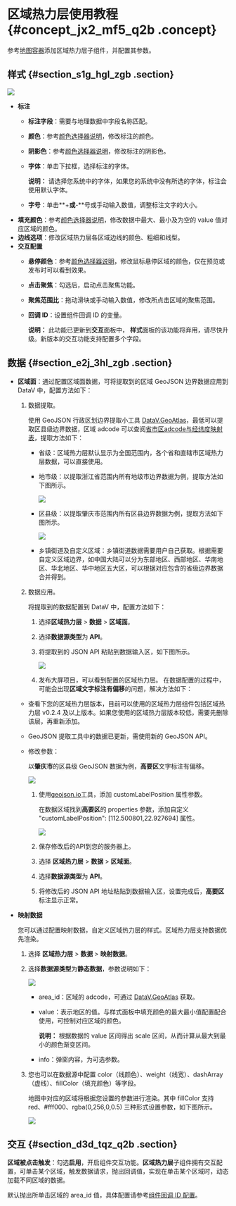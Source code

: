 # 区域热力层使用教程 {#concept_jx2_mf5_q2b .concept}

参考[地图容器](cn.zh-CN/用户指南/组件指南/基础平面地图组件/地图容器.md#)添加区域热力层子组件，并配置其参数。

## 样式 {#section_s1g_hgl_zgb .section}

![](http://static-aliyun-doc.oss-cn-hangzhou.aliyuncs.com/assets/img/16578/155176975139926_zh-CN.png)

-   **标注**
    -   **标注字段**：需要与地理数据中字段名称匹配。
    -   **颜色**：参考[颜色选择器说明](cn.zh-CN/用户指南/管理组件/设置组件样式/配置项说明.md#section_kdw_vj4_t2b)，修改标注的颜色。
    -   **阴影色**：参考[颜色选择器说明](cn.zh-CN/用户指南/管理组件/设置组件样式/配置项说明.md#section_kdw_vj4_t2b)，修改标注的阴影色。
    -   **字体**：单击下拉框，选择标注的字体。

        **说明：** 请选择您系统中的字体，如果您的系统中没有所选的字体，标注会使用默认字体。

    -   **字号**：单击**+**或**-**号或手动输入数值，调整标注文字的大小。
-   **填充颜色**：参考[颜色选择器说明](cn.zh-CN/用户指南/管理组件/设置组件样式/配置项说明.md#section_kdw_vj4_t2b)，修改数据中最大、最小及为空的 value 值对应区域的颜色。
-   **边线选项**：修改区域热力层各区域边线的颜色、粗细和线型。
-   **交互配置**
    -   **悬停颜色**：参考[颜色选择器说明](cn.zh-CN/用户指南/管理组件/设置组件样式/配置项说明.md#section_kdw_vj4_t2b)，修改鼠标悬停区域的颜色，仅在预览或发布时可以看到效果。
    -   **点击聚焦**：勾选后，启动点击聚焦功能。
    -   **聚焦范围比**：拖动滑块或手动输入数值，修改所点击区域的聚焦范围。
    -   **回调 ID**：设置组件回调 ID 的变量。

        **说明：** 此功能已更新到**交互**面板中， **样式**面板的该功能将弃用，请尽快升级。新版本的交互功能支持配置多个字段。


## 数据 {#section_e2j_3hl_zgb .section}

-   **区域面**：通过配置区域面数据，可将提取到的区域 GeoJSON 边界数据应用到 DataV 中，配置方法如下：

    1.  数据提取。

        使用 GeoJSON 行政区划边界提取小工具 [DataV.GeoAtlas](http://datav.aliyun.com/static/tools/atlas)，最低可以提取区县级边界数据，区域 adcode 可以查阅[省市区adcode与经纬度映射表](http://docs-aliyun.cn-hangzhou.oss.aliyun-inc.com/assets/attach/84544/cn_zh/1530167929977/%E7%9C%81%E5%B8%82%E5%8C%BAadcode%E4%B8%8E%E7%BB%8F%E7%BA%AC%E5%BA%A6%E6%98%A0%E5%B0%84%E8%A1%A8gbk.csv)，提取方法如下：

        -   省级：区域热力层默认显示为全国范围内，各个省和直辖市区域热力层数据，可以直接使用。
        -   地市级：以提取浙江省范围内所有地级市边界数据为例，提取方法如下图所示。

            ![](images/8624_zh-CN.gif)

        -   区县级：以提取肇庆市范围内所有区县边界数据为例，提取方法如下图所示。

            ![](images/8625_zh-CN.gif)

        -   乡镇街道及自定义区域：乡镇街道数据需要用户自己获取。根据需要自定义区域边界，如中国大陆可以分为东部地区、西部地区、华南地区、华北地区、华中地区五大区，可以根据对应包含的省级边界数据合并得到。
    2.  数据应用。

        将提取到的数据配置到 DataV 中，配置方法如下：

        1.  选择**区域热力层** \> **数据** \> **区域面**。
        2.  选择**数据源类型**为 **API**。
        3.  将提取到的 JSON API 粘贴到数据输入区，如下图所示。

            ![](http://static-aliyun-doc.oss-cn-hangzhou.aliyuncs.com/assets/img/16578/15517697518626_zh-CN.png)

        4.  发布大屏项目，可以看到配置的区域热力层。
    在数据配置的过程中，可能会出现**区域文字标注有偏移**的问题，解决方法如下：

    -   查看下您的区域热力层版本，目前可以使用的区域热力层组件包括区域热力层 v0.2.4 及以上版本。如果您使用的区域热力层版本较低，需要先删除该层，再重新添加。
    -   GeoJSON 提取工具中的数据已更新，需使用新的 GeoJSON API。
    -   修改参数：

        以**肇庆市**的区县级 GeoJSON 数据为例，**高要区**文字标注有偏移。

        ![](http://static-aliyun-doc.oss-cn-hangzhou.aliyuncs.com/assets/img/16578/15517697518627_zh-CN.png)

        1.  使用[geojson.io](http://geojson.io/?spm=a2c4g.11186623.2.6.OOGLGD)工具，添加 customLabelPosition 属性参数。

            在数据区域找到**高要区**的 properties 参数，添加自定义 "customLabelPosition": \[112.500801,22.927694\] 属性。

            ![](http://static-aliyun-doc.oss-cn-hangzhou.aliyuncs.com/assets/img/16578/15517697528628_zh-CN.png)

        2.  保存修改后的API到您的服务器上。
        3.  选择 **区域热力层** \> **数据** \> **区域面**。
        4.  选择**数据源类型**为 **API**。
        5.  将修改后的 JSON API 地址粘贴到数据输入区，设置完成后，**高要区**标注显示正常。
-   **映射数据**

    您可以通过配置映射数据，自定义区域热力层的样式。区域热力层支持数据优先渲染。

    1.  选择 **区域热力层** \> **数据** \> **映射数据**。
    2.  选择**数据源类型**为**静态数据**，参数说明如下：

        ![](http://static-aliyun-doc.oss-cn-hangzhou.aliyuncs.com/assets/img/16578/155176975233033_zh-CN.png)

        -   area\_id：区域的 adcode，可通过 [DataV.GeoAtlas](http://datav.aliyun.com/static/tools/atlas) 获取。
        -   value：表示地区的值。与样式面板中填充颜色的最大最小值配置配合使用，可控制对应区域的颜色。

            **说明：** 根据数据的 value 区间得出 scale 区间，从而计算从最大到最小的颜色渐变区间。

        -   info：弹窗内容，为可选参数。
    3.  您也可以在数据源中配置 color（线颜色）、weight（线宽）、dashArray（虚线）、fillColor（填充颜色）等字段。

        地图中对应的区域将根据您设置的参数进行渲染。其中 fillColor 支持 red、\#fff000、rgba\(0,256,0,0.5\) 三种形式设置参数，如下图所示。

        ![](http://static-aliyun-doc.oss-cn-hangzhou.aliyuncs.com/assets/img/16578/15517697528629_zh-CN.png)


## 交互 {#section_d3d_tqz_q2b .section}

**区域被点击触发**：勾选**启用**，开启组件交互功能。**区域热力层**子组件拥有交互配置，可单击某个区域，触发数据请求，抛出回调值，实现在单击某个区域时，动态加载不同区域的数据。

默认抛出所单击区域的 area\_id 值，具体配置请参考[组件回调 ID 配置](../../../../../cn.zh-CN/最佳实践/配置数字翻牌器组件的回调ID.md#)。

